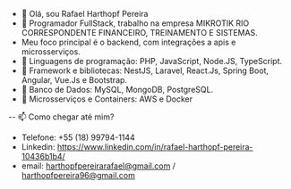 - 👋  Olá, sou Rafael Harthopf Pereira
- 👀  Programador FullStack, trabalho na empresa MIKROTIK RIO CORRESPONDENTE FINANCEIRO, TREINAMENTO E SISTEMAS.
- Meu foco principal é o backend, com integrações a apis e microsserviços.
- 🌱  Linguagens de programação: PHP, JavaScript, Node.JS, TypeScript.
- 🌱  Framework e bibliotecas: NestJS, Laravel, React.Js, Spring Boot, Angular, Vue.Js e Bootstrap.
- 🌱  Banco de Dados: MySQL, MongoDB, PostgreSQL.
- 🌱  Microsserviços e Containers: AWS e Docker

-- 📫 Como chegar até mim?
- Telefone: +55 (18) 99794-1144
- Linkedin: https://www.linkedin.com/in/rafael-harthopf-pereira-10436b1b4/
- email: harthopfpereirarafael@gmail.com / harthopfpereira96@gmail.com
                                    



<!---
rafaelharthopf/rafaelharthopf is a ✨ special ✨ repository because its `README.md` (this file) appears on your GitHub profile.
You can click the Preview link to take a look at your changes.
--->
